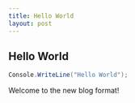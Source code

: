 ```yaml
---
title: Hello World
layout: post
---
```

## Hello World

```C#
Console.WriteLine("Hello World");
```
Welcome to the new blog format!

